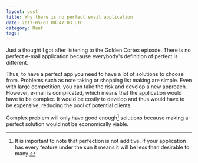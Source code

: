 ```yaml
---
layout: post
title: Why there is no perfect email application
date: 2017-05-03 08:47:03 UTC
category: Rant
tags:
---
```


Just a thought I got after listening to the Golden Cortex episode. There is no perfect e-mail application because everybody's definition of perfect is different.

Thus, to have a perfect app you need to have a lot of solutions to choose from. Problems such as note taking or shopping list making are simple. Even with large competition, you can take the risk and develop a new approach. However, e-mail is complicated, which means that the application would have to be complex. It would be costly to develop and thus would have to be expensive, reducing the pool of potential clients.

Complex problem will only have good enough[^perfection] solutions because making a perfect solution would not be economically viable.

[^perfection]: It is important to note that perfection is not additive. If your application has every feature under the sun it means it will be less than desirable to many.
